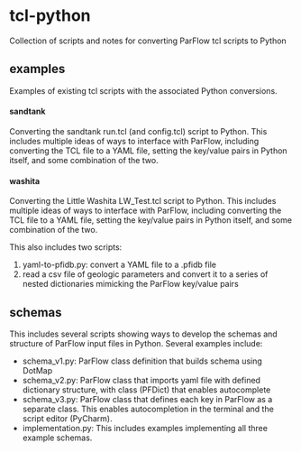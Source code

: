 # tcl-python

Collection of scripts and notes for converting ParFlow tcl scripts to Python

## examples

Examples of existing tcl scripts with the associated Python conversions.

#### sandtank

Converting the sandtank run.tcl (and config.tcl) script to Python. This includes multiple ideas of ways to interface with ParFlow, including converting the TCL file to a YAML file, setting the key/value pairs in Python itself, and some combination of the two.

#### washita

Converting the Little Washita LW_Test.tcl  script to Python. This includes multiple ideas of ways to interface with ParFlow, including converting the TCL file to a YAML file, setting the key/value pairs in Python itself, and some combination of the two.

This also includes two scripts:
  1) yaml-to-pfidb.py: convert a YAML file to a .pfidb file
  2) read a csv file of geologic parameters and convert it to a series of nested dictionaries mimicking the ParFlow key/value pairs
  
## schemas

This includes several scripts showing ways to develop the schemas and structure of ParFlow input files in Python. Several examples include:

- schema_v1.py: ParFlow class definition that builds schema using DotMap
- schema_v2.py: ParFlow class that imports yaml file with defined dictionary structure, with class (PFDict) that enables autocomplete
- schema_v3.py: ParFlow class that defines each key in ParFlow as a separate class. This enables autocompletion in the terminal and the script editor (PyCharm).
- implementation.py: This includes examples implementing all three example schemas.
